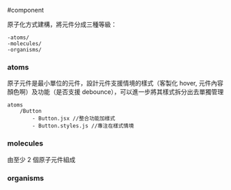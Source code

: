 #component

原子化方式建構，將元件分成三種等級：

```
-atoms/
-molecules/
-organisms/
```

### atoms

原子元件是最小單位的元件，設計元件支援情境的樣式（客製化 hover, 元件內容顏色啊）及功能（是否支援 debounce），可以進一步將其樣式拆分出去單獨管理

```
atoms
	/Button
		- Button.jsx //整合功能加樣式
		- Button.styles.js //專注在樣式情境
```

### molecules

由至少 2 個原子元件組成

### organisms


